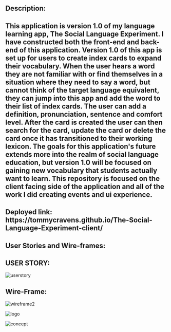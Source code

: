 <h2>Description:<h2>
<body>
This application is version 1.0 of my language learning app, The Social Language Experiment. I have constructed both the front-end and back-end of this application. Version 1.0 of this app is set up for users to create index cards to expand their vocabulary. When the user hears a word they are not familiar with or find themselves in a situation where they need to say a word, but cannot think of the target language equivalent, they can jump into this app and add the word to their list of index cards. The user can add a definition, pronunciation, sentence and comfort level. After the card is created the user can then search for the card, update the card or delete the card once it has transitioned to their working lexicon. The goals for this application's future extends more into the realm of social language education, but version 1.0 will be focused on gaining new vocabulary that students actually want to learn. This repository is focused on the client facing side of the application and all of the work I did creating events and ui experience.
</body>

<h2>Deployed link: https://tommycravens.github.io/The-Social-Language-Experiment-client/
</h2>

<h2>User Stories and Wire-frames: </h2>

## USER STORY:

![userstory](https://media.git.generalassemb.ly/user/37194/files/7875e480-034d-11ec-9ad1-b99d245e145a)

## Wire-Frame:

![wireframe2](https://media.git.generalassemb.ly/user/37194/files/93485900-034d-11ec-81e1-2cda0eecf763)

![logo](https://media.git.generalassemb.ly/user/37194/files/93485900-034d-11ec-81e1-2cda0eecf763)

![concept](https://media.git.generalassemb.ly/user/37194/files/4c5a6380-034d-11ec-8560-97045d5b796)
